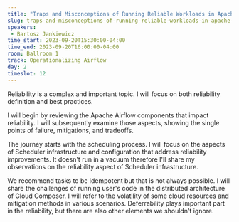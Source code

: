 ```yaml
---
title: "Traps and Misconceptions of Running Reliable Workloads in Apache Airflow"
slug: traps-and-misconceptions-of-running-reliable-workloads-in-apache-airflow
speakers:
 - Bartosz Jankiewicz
time_start: 2023-09-20T15:30:00-04:00
time_end: 2023-09-20T16:00:00-04:00
room: Ballroom 1
track: Operationalizing Airflow
day: 2
timeslot: 12
---
```


Reliability is a complex and important topic. I will focus on both reliability definition and best practices.
 
 
 
 I will begin by reviewing the Apache Airflow components that impact reliability. I will subsequently examine those aspects, showing the single points of failure, mitigations, and tradeoffs.
 
 
 
 The journey starts with the scheduling process. I will focus on the aspects of Scheduler infrastructure and configuration that address reliability improvements. It doesn't run in a vacuum therefore I'll share my observations on the reliability aspect of Scheduler infrastructure.
 
 
 
 We recommend tasks to be idempotent but that is not always possible. I will share the challenges of running user's code in the distributed architecture of Cloud Composer. I will refer to the volatility of some cloud resources and mitigation methods in various scenarios. Deferrability plays important part in the reliability, but there are also other elements we shouldn't ignore.